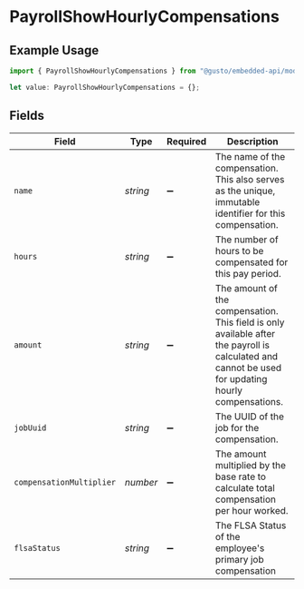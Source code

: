 # PayrollShowHourlyCompensations

## Example Usage

```typescript
import { PayrollShowHourlyCompensations } from "@gusto/embedded-api/models/components/payrollshow.js";

let value: PayrollShowHourlyCompensations = {};
```

## Fields

| Field                                                                                                                                              | Type                                                                                                                                               | Required                                                                                                                                           | Description                                                                                                                                        |
| -------------------------------------------------------------------------------------------------------------------------------------------------- | -------------------------------------------------------------------------------------------------------------------------------------------------- | -------------------------------------------------------------------------------------------------------------------------------------------------- | -------------------------------------------------------------------------------------------------------------------------------------------------- |
| `name`                                                                                                                                             | *string*                                                                                                                                           | :heavy_minus_sign:                                                                                                                                 | The name of the compensation. This also serves as the unique, immutable identifier for this compensation.                                          |
| `hours`                                                                                                                                            | *string*                                                                                                                                           | :heavy_minus_sign:                                                                                                                                 | The number of hours to be compensated for this pay period.                                                                                         |
| `amount`                                                                                                                                           | *string*                                                                                                                                           | :heavy_minus_sign:                                                                                                                                 | The amount of the compensation. This field is only available after the payroll is calculated and cannot be used for updating hourly compensations. |
| `jobUuid`                                                                                                                                          | *string*                                                                                                                                           | :heavy_minus_sign:                                                                                                                                 | The UUID of the job for the compensation.                                                                                                          |
| `compensationMultiplier`                                                                                                                           | *number*                                                                                                                                           | :heavy_minus_sign:                                                                                                                                 | The amount multiplied by the base rate to calculate total compensation per hour worked.                                                            |
| `flsaStatus`                                                                                                                                       | *string*                                                                                                                                           | :heavy_minus_sign:                                                                                                                                 | The FLSA Status of the employee's primary job compensation                                                                                         |